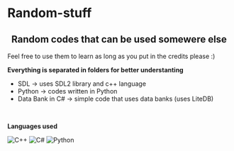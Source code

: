 # Random-stuff
<h2 align="center">Random codes that can be used somewere else</h2>

Feel free to use them to learn as long as you put in the credits please :)


**Everything is separated in folders for better understanting**

- SDL -> uses SDL2 library and c++ language
- Python -> codes written in Python
- Data Bank in C# -> simple code that uses data banks (uses LiteDB)


<br>

**Languages used**

![C++](https://img.shields.io/badge/C%2B%2B-00599C?style=for-the-badge&logo=c%2B%2B&logoColor=white)
![C#](https://img.shields.io/badge/C%23-239120?style=for-the-badge&logo=c-sharp&logoColor=white)
![Python](https://img.shields.io/badge/Python-14354C?style=for-the-badge&logo=python&logoColor=white)


